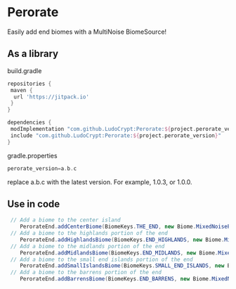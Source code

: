 # Perorate
 Easily add end biomes with a MultiNoise BiomeSource!

## As a library
build.gradle
```groovy
repositories {
 maven {
  url 'https://jitpack.io'
 }
}
```

```groovy
dependencies {
 modImplementation "com.github.LudoCrypt:Perorate:${project.perorate_version}"
 include "com.github.LudoCrypt:Perorate:${project.perorate_version}"
}
```

gradle.properties
```groovy
perorate_version=a.b.c
```
replace a.b.c with the latest version. For example, 1.0.3, or 1.0.0.

## Use in code

```java
 // Add a biome to the center island
	PerorateEnd.addCenterBiome(BiomeKeys.THE_END, new Biome.MixedNoisePoint(0.0F, 0.0F, 0.0F, 0.0F, 0.0F));
 // Add a biome to the highlands portion of the end
	PerorateEnd.addHighlandsBiome(BiomeKeys.END_HIGHLANDS, new Biome.MixedNoisePoint(0.0F, 0.0F, 0.0F, 0.0F, 0.0F));
 // Add a biome to the midlands portion of the end
	PerorateEnd.addMidlandsBiome(BiomeKeys.END_MIDLANDS, new Biome.MixedNoisePoint(0.0F, 0.0F, 0.0F, 0.0F, 0.0F));
 // Add a biome to the small end islands portion of the end
	PerorateEnd.addSmallIslandsBiome(BiomeKeys.SMALL_END_ISLANDS, new Biome.MixedNoisePoint(0.0F, 0.0F, 0.0F, 0.0F, 0.0F));
 // Add a biome to the barrens portion of the end
	PerorateEnd.addBarrensBiome(BiomeKeys.END_BARRENS, new Biome.MixedNoisePoint(0.0F, 0.0F, 0.0F, 0.0F, 0.0F));
```
